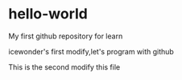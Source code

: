 # hello-world
My first github repository for learn

icewonder's first modify,let's program with github

This is the second modify this file
